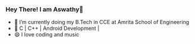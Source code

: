 ### Hey There! I am Aswathy👋


- 🔭 I’m currently doing my B.Tech in CCE at Amrita School of Engineering
- 🌱 C | C++ | Android Development |
- 😄 I love coding and music

